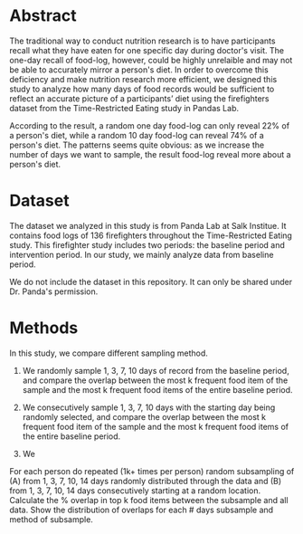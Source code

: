 #  Abstract

The traditional way to conduct nutrition research is to have participants recall what they have eaten for one specific day during doctor's visit. The one-day recall of food-log, however, could be highly unrelaible and may not be able to accurately mirror a person's diet. In order to overcome this deficiency and make nutrition research more efficient, we designed this study to analyze how many days of food records would be sufficient to reflect an accurate picture of a participants’ diet using the firefighters dataset from the Time-Restricted Eating study in Pandas Lab.

According to the result, a random one day food-log can only reveal 22% of a person's diet, while a random 10 day food-log can reveal 74% of a person's diet. The patterns seems quite obvious: as we increase the number of days we want to sample, the result food-log reveal more about a person's diet.

# Dataset

The dataset we analyzed in this study is from Panda Lab at Salk Institue. It contains food logs of 136 firefighters throughout the Time-Restricted Eating study. This firefighter study includes two periods: the baseline period and intervention period. In our study, we mainly analyze data from baseline period.

We do not include the dataset in this repository. It can only be shared under Dr. Panda's permission.

# Methods

In this study, we compare different sampling method.
1. We randomly sample 1, 3, 7, 10 days of record from the baseline period, and compare the overlap between the most k frequent food item of the sample and the most k frequent food items of the entire baseline period.
2. We consecutively sample 1, 3, 7, 10 days with the starting day being randomly selected, and compare the overlap between the most k frequent food item of the sample and the most k frequent food items of the entire baseline period.


1. We 

For each person do repeated (1k+ times per person) random subsampling of (A) from 1, 3, 7, 10, 14 days randomly distributed through the data and (B) from 1, 3, 7, 10, 14 days consecutively starting at a random location.  Calculate the % overlap in top k food items between the subsample and all data.  Show the distribution of overlaps for each # days subsample and method of subsample.
